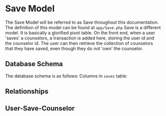 # Save Model

The Save Model will be referred to as Save throughout this documentation.
The definition of this model can be found at `app/Save.php`
Save is a different model. It is basically a glorified pivot table.
On the front end, when a user 'saves' a counselors, a transaction is added here, storing the user id and the counselor id. The user can then retrieve the collection of counselors that they have saved, even though they do not 'own' the counselor.

## Database Schema
The database schema is as follows:
Columns in `saves` table:
<!-- TODO: write documentation for the saves table that doesn't exist yet. -->

## Relationships

## User-Save-Counselor
<!-- TODO: Write documentation for Save relationships. Also, understand it better. -->